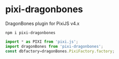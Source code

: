 # pixi-dragonbones
DragonBones plugin for PixiJS v4.x

``
npm i pixi-dragonbones
``
```javascript
import * as PIXI from 'pixi.js';
import dragonBones from 'pixi-dragonbones';
const dbfactory=dragonBones.PixiFactory.factory;
```
